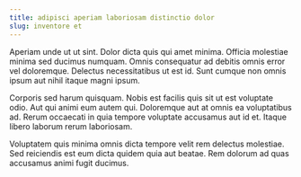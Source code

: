 ```yaml
---
title: adipisci aperiam laboriosam distinctio dolor
slug: inventore et
---
```


Aperiam unde ut ut sint. Dolor dicta quis qui amet minima. Officia molestiae minima sed ducimus numquam. Omnis consequatur ad debitis omnis error vel doloremque. Delectus necessitatibus ut est id. Sunt cumque non omnis ipsum aut nihil itaque magni ipsum.

Corporis sed harum quisquam. Nobis est facilis quis sit ut est voluptate odio. Aut qui animi eum autem qui. Doloremque aut at omnis ea voluptatibus ad. Rerum occaecati in quia tempore voluptate accusamus aut id et. Itaque libero laborum rerum laboriosam.

Voluptatem quis minima omnis dicta tempore velit rem delectus molestiae. Sed reiciendis est eum dicta quidem quia aut beatae. Rem dolorum ad quas accusamus animi fugit ducimus.

